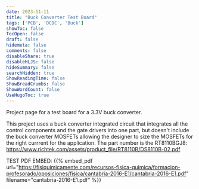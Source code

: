 ```yaml
---
date: 2023-11-11
title: "Buck Converter Test Board"
tags: ['PCB', 'DCDC', 'Buck']
showToc: false
TocOpen: false
draft: false
hidemeta: false
comments: false
disableShare: true
disableHLJS: false
hideSummary: false
searchHidden: true
ShowReadingTime: false
ShowBreadCrumbs: false
ShowWordCount: false
UseHugoToc: true
---
```


Project page for a test board for a 3.3V buck converter.

This project uses a buck converter integrated circuit that integrates all the control components and the gate drivers into one part, but doesn't include the buck converter MOSFETs allowing the designer to size the MOSFETs for the right currrent for the application. The part number is the RT8110BGJ8: https://www.richtek.com/assets/product_file/RT8110B/DS8110B-02.pdf


TEST PDF EMBED:
{{% embed_pdf url="https://fisiquimicamente.com/recursos-fisica-quimica/formacion-profesorado/oposiciones/fisica/cantabria-2016-E1/cantabria-2016-E1.pdf" filename="cantabria-2016-E1.pdf" %}}


